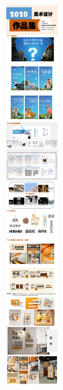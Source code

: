 ![image](https://github.com/caishiyuanzui/20210305zuopinji/blob/main/%E4%BD%9C%E5%93%81%E9%9B%86.png)
